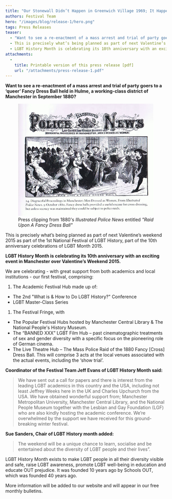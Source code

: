 ```yaml
---
title: "Our Stonewall Didn’t Happen in Greenwich Village 1969; It Happened in Hulme 1880!"
authors: Festival Team
hero: "/images/blog/release-1/hero.png"
tags: Press Releases
teaser:
  - "Want to see a re-enactment of a mass arrest and trial of party goers to a ‘queer’ Fancy Dress Ball held in Hulme, a working-class district of Manchester in September 1880?"
  - This is precisely what’s being planned as part of next Valentine’s weekend 2015 as part of the 1st National Festival of LGBT History, part of the 10th anniversary celebrations of  LGBT Month 2015. 
  - LGBT History Month is celebrating its 10th anniversary with an exciting event in Manchester over Valentine’s Weekend 2015.
attachments:
  -
    title: Printable version of this press release [pdf]
    url: "/attachments/press-release-1.pdf"
---
```

**Want to see a re-enactment of a mass arrest and trial of party goers to a ‘queer’ Fancy Dress Ball held in Hulme, a working-class district of Manchester in September 1880?**

<figure>
    <img src="/images/blog/release-1/fancy-dress-ball.png" alt="Press clipping from 1880 entitled 'Raid Upon A Fancy Dress Ball'">
    <figcaption>Press clipping from 1880's <em>Illustrated Police News</em> entitled <em>"Raid Upon A Fancy Dress Ball"</em></figcaption>
</figure>

This is precisely what’s being planned as part of next Valentine’s weekend 2015 as part of the 1st National Festival of LGBT History, part of the 10th anniversary celebrations of  LGBT Month 2015. 
 
**LGBT History Month is celebrating its 10th anniversary with an exciting event in Manchester over Valentine’s Weekend 2015.**

We are celebrating - with great support from both academics and local institutions - our first festival, comprising:

1. The Academic Festival Hub made up of:
  * The 2nd "What is &amp; How to Do LGBT History?" Conference
  * LGBT Master-Class Series
1. The Festival Fringe, with
  * The Popular Festival Hubs hosted by Manchester Central Library & The National People's History Museum.
  * The “BANNED XXX” LGBT Film Hub – past cinematographic treatments of sex and gender diversity with a specific focus on the pioneering role of German cinema.
  * The Live Theatre Hub – The Mass Police Raid of the 1880 Fancy [Cross] Dress Ball. This will comprise 3 acts at the local venues associated with the actual events, including the ‘show trial’.

**Coordinator of the Festival Team Jeff Evans of LGBT History Month said:**

> We have sent out a call for papers and there is interest from the leading LGBT academics in this country and the USA, including not least Jeffrey Weeks here in the UK and Charles Upchurch from the USA. We have obtained wonderful support from; Manchester Metropolitan University, Manchester Central Library, and the National People Museum together with the Lesbian and Gay Foundation (LGF) who are also kindly hosting the academic conference.  We’re overwhelmed by the support we have received for this ground-breaking winter festival.

**Sue Sanders, Chair of LGBT History month added:**

> The weekend will be a unique chance to learn, socialise and be entertained about the diversity of LGBT people and their lives”.

LGBT History Month exists to make LGBT people in all their diversity visible and safe, raise LGBT awareness, promote LGBT well-being in education and educate OUT prejudice. It was founded 10 years ago by Schools OUT, which was founded 40 years ago. 

More information will be added to our website and will appear in our free monthly bulletins.